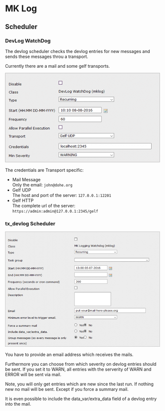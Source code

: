MK Log
======

Scheduler
-----------

### DevLog WatchDog

The devlog scheduler checks the devlog entries for new messages and sends
these messages throu a transport.

Currently there are a mail and some gelf transports.

![](../../Images/SchedulerWatchDog.png)

The credentials are Transport specific:

 * Mail Message  
   Only the email: `john@dohe.org`
 * Gelf UDP  
   The host and port of the server: `127.0.0.1:12201`
 * Gelf HTTP  
   The complete url of the server: `https://admin:admin@127.0.0.1:2345/gelf`


### tx_devlog Scheduler

![](../../Images/SchedulerTask.png)

You have to provide an email address which receives the mails.

Furthermore you can choose from which severity on devlog entries should be sent. If you set it to WARN, all entries with the serverity of WARN and ERROR will be sent via mail.

Note, you will only get entries which are new since the last run. If nothing new no mail will be sent. Except if you force a summary mail.

It is even possible to include the data\_var/extra\_data field of a devlog entry into the mail.
